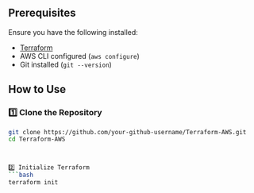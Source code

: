 
## Prerequisites  
Ensure you have the following installed:  
- [Terraform](https://developer.hashicorp.com/terraform/downloads)  
- AWS CLI configured (`aws configure`)  
- Git installed (`git --version`)  

## How to Use  

### 1️⃣ Clone the Repository  
```bash
git clone https://github.com/your-github-username/Terraform-AWS.git
cd Terraform-AWS



2️⃣ Initialize Terraform
```bash
terraform init

